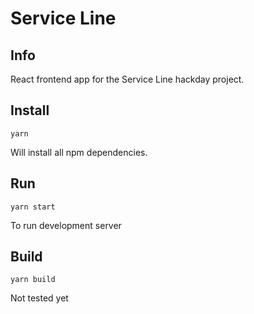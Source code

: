 # Service Line

## Info

React frontend app for the Service Line hackday project.

## Install

```
yarn
```

Will install all npm dependencies.

## Run

```
yarn start
```

To run development server

## Build

```
yarn build
```

Not tested yet
